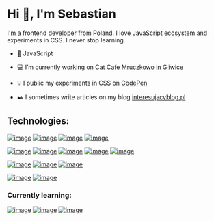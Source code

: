 # Hi :wave:, I'm Sebastian
I'm a frontend developer from Poland. I love JavaScript ecosystem and experiments in CSS. I never stop learning.

-  :yellow_heart: JavaScript

-  :computer: I’m currently working on [Cat Cafe Mruczkowo in Gliwice](https://github.com/sebast4an/cat-cafe-mruczkowo-website)  

- :bulb: I public my experiments in CSS on [CodePen](https://codepen.io/sebast4an)  

- :black_nib: I sometimes write articles on my blog [interesujacyblog.pl](https://interesujacyblog.pl/)

## Technologies:
[![image](https://img.shields.io/badge/-HTML5-red?logo=html5&logoColor=white&style=flat-square)](https://github.com/sebast4an) [![image](https://img.shields.io/badge/-CSS3-blue?logo=css3&logoColor=white&style=flat-square)](https://github.com/sebast4an) [![image](https://img.shields.io/badge/-Sass-bf4080?logo=sass&logoColor=white&style=flat-square)](https://github.com/sebast4an) [![image](https://img.shields.io/badge/-Bootstrap-7952B3?logo=bootstrap&logoColor=white&style=flat-square)](https://github.com/sebast4an)

[![image](https://img.shields.io/badge/-JavaScript-F0DB0F?logo=JavaScript&logoColor=1a1a00&style=flat-square)](https://github.com/sebast4an) [![image](https://img.shields.io/badge/-Webpack-1d72b3?logo=webpack&logoColor=white&style=flat-square)](https://github.com/sebast4an) [![image](https://img.shields.io/badge/-ESlint-4930bd?logo=eslint&logoColor=white&style=flat-square)](https://github.com/sebast4an) [![image](https://img.shields.io/badge/-Prettier-30444f?logo=prettier&logoColor=white&style=flat-square)](https://github.com/sebast4an) [![image](https://img.shields.io/badge/-Babel-474844?logo=babel&logoColor=white&style=flat-square)](https://github.com/sebast4an)

[![image](https://img.shields.io/badge/-npm-CB3837?logo=npm&logoColor=white&style=flat-square)](https://github.com/sebast4an) [![image](https://img.shields.io/badge/-Git-red?logo=git&logoColor=white&style=flat-square)](https://github.com/sebast4an) [![image](https://img.shields.io/badge/-Bash-4EAA25?logo=gnu%20bash&logoColor=white&style=flat-square)](https://github.com/sebast4an) 

[![image](https://img.shields.io/badge/-Figma-ff7262?logo=figma&logoColor=white&style=flat-square)](https://github.com/sebast4an) [![image](https://img.shields.io/badge/-Photoshop-148ad9?logo=Adobe%20Photoshop&logoColor=white&style=flat-square)](https://github.com/sebast4an)


### Currently learning:
[![image](https://img.shields.io/badge/-React-blue?logo=React&logoColor=white&style=flat-square)](https://github.com/sebast4an) [![image](https://img.shields.io/badge/-StyledComponents-dd5d87?logo=styled-components&logoColor=white&style=flat-square)](https://github.com/sebast4an) [![image](https://img.shields.io/badge/-Jest-darkred?logo=jest&logoColor=white&style=flat-square)](https://github.com/sebast4an)
